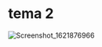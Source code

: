 # tema 2

![Screenshot_1621876966](https://user-images.githubusercontent.com/84094952/119527790-55a55580-bd89-11eb-9e2a-c6e038745f0c.png)
